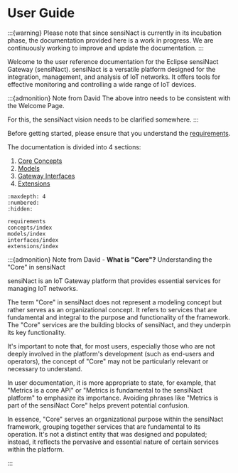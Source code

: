 # User Guide

:::{warning}
Please note that since sensiNact is currently in its incubation phase, the documentation provided here is a work in progress. We are continuously working to improve and update the documentation.
:::

Welcome to the user reference documentation for the Eclipse sensiNact Gateway (sensiNact). sensiNact is a versatile platform designed for the integration, management, and analysis of IoT networks. It offers tools for effective monitoring and controlling a wide range of IoT devices.

:::{admonition} Note from David
The above intro needs to be consistent with the Welcome Page.

For this, the sensiNact vision needs to be clarified somewhere.
:::


Before getting started, please ensure that you understand the [requirements](requirements.md).

The documentation is divided into 4 sections:

 1. [Core Concepts](concepts/index.md)
 2. [Models](models/index.md)
 3. [Gateway Interfaces](interfaces/index.md)
 4. [Extensions](extensions/index.md)

```{toctree}
:maxdepth: 4
:numbered:
:hidden:

requirements
concepts/index
models/index
interfaces/index
extensions/index
```
:::{admonition} Note from David - **What is "Core"?**
Understanding the "Core" in sensiNact

sensiNact is an IoT Gateway platform that provides essential services for managing IoT networks.

The term "Core" in sensiNact does not represent a modeling concept but rather serves as an organizational concept. It refers to services that are fundamental and integral to the purpose and functionality of the framework. The "Core" services are the building blocks of sensiNact, and they underpin its key functionality.

It's important to note that, for most users, especially those who are not deeply involved in the platform's development (such as end-users and operators), the concept of "Core" may not be particularly relevant or necessary to understand.

In user documentation, it is more appropriate to state, for example, that "Metrics is a core API" or "Metrics is fundamental to the sensiNact platform" to emphasize its importance. Avoiding phrases like "Metrics is part of the sensiNact Core" helps prevent potential confusion.

In essence, "Core" serves an organizational purpose within the sensiNact framework, grouping together services that are fundamental to its operation. It's not a distinct entity that was designed and populated; instead, it reflects the pervasive and essential nature of certain services within the platform.

:::